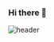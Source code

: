### Hi there 👋

![header](https://capsule-render.vercel.app/api?type=waving&color=auto&height=200&section=header&text=Seonggyeong%20GitHub&fontSize=50)
<!--[![Anurag's GitHub stats](https://github-readme-stats.vercel.app/api?username=hsgyeong)](https://github.com/hsgyeong/github-readme-stats)-->

